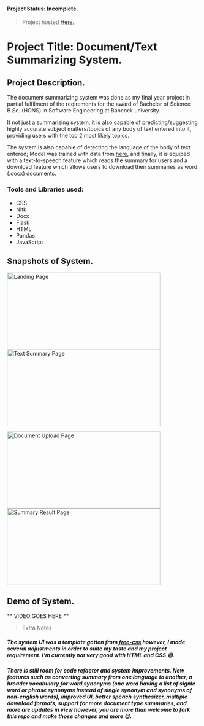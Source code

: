 #### Project Status: Incomplete.
> Project hosted <a href="https://doc-summary.onrender.com/">Here.</a>

# Project Title: Document/Text Summarizing System.
## Project Description.
The document summarizing system was done as my final year project in partial fulfilment of the reqirements for the award of Bachelor of Science B.Sc. (HONS) in Software Engineering at Babcock university.   

It not just a summarizing system, it is also capable of predicting/suggesting highly accurate subject matters/topics of any body of text entered into it, providing users with the top 2 most likely topics.   

The system is also capable of detecting the language of the body of text entered; Model was trained with data from <a href="https://www.kaggle.com/datasets/emirhanai/language-detect-artificial-intelligence-software?select=language_detection.csv">here<a/>, and finally, it is equiped with a text-to-speech feature which reads the summary for users and a download feature which allows users to download their summaries as word (.docx) documents.

### Tools and Libraries used:
* CSS
* Nltk
* Docx
* Flask
* HTML
* Pandas
* JavaScript

## Snapshots of System.
<img src= "https://user-images.githubusercontent.com/78413685/213757235-51cb51a7-ba31-45e3-b329-1cb30ec0802c.png" width="400" height="200" alt="Landing Page"><img src= "https://user-images.githubusercontent.com/78413685/213757922-06b03d9f-f3d2-49d4-aa93-564d08b9ca0e.png" width="400" height="200" alt="Text Summary Page">

<img src= "https://user-images.githubusercontent.com/78413685/213759227-4a3d8eba-e14d-4067-a905-f4d1a6fe2d5a.png" width="400" height="200" alt="Document Upload Page"><img src= "https://user-images.githubusercontent.com/78413685/213804233-236306b6-2325-42c5-91bf-33022d073669.png" width="400" height="200" alt="Summary Result Page">


## Demo of System.
** VIDEO GOES HERE **


> Extra Notes   
##### The system UI was a template gotten from <a href="https://www.free-css.com/free-css-templates/page277/blueneek">free-css</a> however, I made several adjustments in order to suite my taste and my project requirement. I'm currently not very good with HTML and CSS 😅.   
##### There is still room for code refactor and system improvements. New features such as converting summary from one language to another, a broader vocabulary for word synonyms (one word having a list of signle word or phrase synonyms instead of single synonym and synonyms of non-english words), improved UI, better speach synthesizer, multiple download formats, support for more document type summaries, and more are updates in view however, you are more than welcome to fork this repo and make those changes and more 😉.
